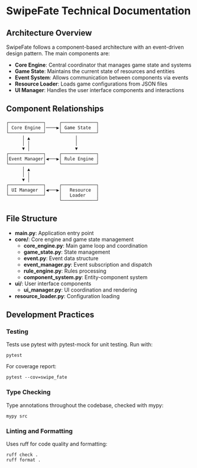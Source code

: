 # SwipeFate Technical Documentation

## Architecture Overview

SwipeFate follows a component-based architecture with an event-driven design pattern. The main components are:

- **Core Engine**: Central coordinator that manages game state and systems
- **Game State**: Maintains the current state of resources and entities
- **Event System**: Allows communication between components via events
- **Resource Loader**: Loads game configurations from JSON files
- **UI Manager**: Handles the user interface components and interactions

## Component Relationships

```
┌─────────────┐     ┌─────────────┐
│ Core Engine │────▶│ Game State  │
└─────────────┘     └─────────────┘
      │ ▲                 │
      │ │                 │
      ▼ │                 ▼
┌─────────────┐     ┌─────────────┐
│Event Manager│◀───▶│ Rule Engine │
└─────────────┘     └─────────────┘
      │ ▲
      │ │
      ▼ │
┌─────────────┐     ┌─────────────┐
│ UI Manager  │◀───▶│   Resource  │
└─────────────┘     │   Loader    │
                    └─────────────┘
```

## File Structure

- **main.py**: Application entry point
- **core/**: Core engine and game state management
  - **core_engine.py**: Main game loop and coordination
  - **game_state.py**: State management
  - **event.py**: Event data structure
  - **event_manager.py**: Event subscription and dispatch
  - **rule_engine.py**: Rules processing
  - **component_system.py**: Entity-component system
- **ui/**: User interface components
  - **ui_manager.py**: UI coordination and rendering
- **resource_loader.py**: Configuration loading

## Development Practices

### Testing
Tests use pytest with pytest-mock for unit testing. Run with:
```
pytest
```

For coverage report:
```
pytest --cov=swipe_fate
```

### Type Checking
Type annotations throughout the codebase, checked with mypy:
```
mypy src
```

### Linting and Formatting
Uses ruff for code quality and formatting:
```
ruff check .
ruff format .
```
